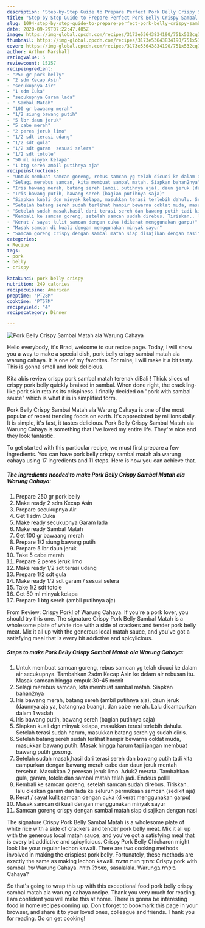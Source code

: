```yaml
---
description: "Step-by-Step Guide to Prepare Perfect Pork Belly Crispy Sambal Matah ala Warung Cahaya"
title: "Step-by-Step Guide to Prepare Perfect Pork Belly Crispy Sambal Matah ala Warung Cahaya"
slug: 1094-step-by-step-guide-to-prepare-perfect-pork-belly-crispy-sambal-matah-ala-warung-cahaya
date: 2020-09-29T07:22:47.405Z
image: https://img-global.cpcdn.com/recipes/3173e53643834190/751x532cq70/pork-belly-crispy-sambal-matah-ala-warung-cahaya-foto-resep-utama.jpg
thumbnail: https://img-global.cpcdn.com/recipes/3173e53643834190/751x532cq70/pork-belly-crispy-sambal-matah-ala-warung-cahaya-foto-resep-utama.jpg
cover: https://img-global.cpcdn.com/recipes/3173e53643834190/751x532cq70/pork-belly-crispy-sambal-matah-ala-warung-cahaya-foto-resep-utama.jpg
author: Arthur Marshall
ratingvalue: 5
reviewcount: 15257
recipeingredient:
- "250 gr pork belly"
- "2 sdm Kecap Asin"
- "secukupnya Air"
- "1 sdm Cuka"
- "secukupnya Garam lada"
- " Sambal Matah"
- "100 gr bawaang merah"
- "1/2 siung bawang putih"
- "5 lbr daun jeruk"
- "5 cabe merah"
- "2 peres jeruk limo"
- "1/2 sdt terasi udang"
- "1/2 sdt gula"
- "1/2 sdt garam  sesuai selera"
- "1/2 sdt totole"
- "50 ml minyak kelapa"
- "1 btg sereh ambil putihnya aja"
recipeinstructions:
- "Untuk membuat samcan goreng, rebus samcan yg telah dicuci ke dalam air secukupnya. Tambahkan 2sdm Kecap Asin ke delam air rebusan itu. Masak samcan hingga empuk 30-45 menit"
- "Selagi merebus samcan, kita membuat sambal matah. Siapkan bahan2nya"
- "Iris bawang merah, batang sereh (ambil putihnya aja), daun jeruk (daunnya aja ya, batangnya buang), dan cabe merah. Lalu dicampurkan dalam 1 wadah"
- "Iris bawang putih, bawang sereh (bagian putihnya saja)"
- "Siapkan kuali dgn minyak kelapa, masukkan terasi terlebih dahulu. Setelah terasi sudah harum, masukkan batang sereh yg sudah diiris."
- "Setelah batang sereh sudah terlihat hampir bewarna coklat muda, masukkan bawang putih. Masak hingga harum tapi jangan membuat bawang putih gosong."
- "Setelah sudah masak,hasil dari terasi sereh dan bawang putih tadi kita campurkan dengan bawang merah cabe dan daun jeruk mentah tersebut. Masukkan 2 peresan jeruk limo. Aduk2 merata. Tambahkan gula, garam, totole dan sambal matah telah jadi. Endeus polllll"
- "Kembali ke samcan goreng, setelah samcan sudah direbus. Tiriskan.. lalu oleskan garam dan lada ke seluruh permukaan samcan (sedikit aja)"
- "Kerat / sayat kulit samcan dengan cuka (dikerat menggunakan garpu)"
- "Masak samcan di kuali dengan menggunakan minyak sayur"
- "Samcan goreng crispy dengan sambal matah siap disajikan dengan nasi"
categories:
- Recipe
tags:
- pork
- belly
- crispy

katakunci: pork belly crispy 
nutrition: 249 calories
recipecuisine: American
preptime: "PT28M"
cooktime: "PT57M"
recipeyield: "4"
recipecategory: Dinner

---
```



![Pork Belly Crispy Sambal Matah ala Warung Cahaya](https://img-global.cpcdn.com/recipes/3173e53643834190/751x532cq70/pork-belly-crispy-sambal-matah-ala-warung-cahaya-foto-resep-utama.jpg)

Hello everybody, it's Brad, welcome to our recipe page. Today, I will show you a way to make a special dish, pork belly crispy sambal matah ala warung cahaya. It is one of my favorites. For mine, I will make it a bit tasty. This is gonna smell and look delicious.

Kita abis review crispy pork sambal matah terenak diBali ! Thick slices of crispy pork belly quickly braised in sambal. When done right, the crackling-like pork skin retains its crispiness. I finally decided on &#34;pork with sambal sauce&#34; which is what it is in simplified form.

Pork Belly Crispy Sambal Matah ala Warung Cahaya is one of the most popular of recent trending foods on earth. It's appreciated by millions daily. It is simple, it's fast, it tastes delicious. Pork Belly Crispy Sambal Matah ala Warung Cahaya is something that I've loved my entire life. They're nice and they look fantastic.


To get started with this particular recipe, we must first prepare a few ingredients. You can have pork belly crispy sambal matah ala warung cahaya using 17 ingredients and 11 steps. Here is how you can achieve that.

<!--inarticleads1-->

##### The ingredients needed to make Pork Belly Crispy Sambal Matah ala Warung Cahaya:

1. Prepare 250 gr pork belly
1. Make ready 2 sdm Kecap Asin
1. Prepare secukupnya Air
1. Get 1 sdm Cuka
1. Make ready secukupnya Garam lada
1. Make ready  Sambal Matah
1. Get 100 gr bawaang merah
1. Prepare 1/2 siung bawang putih
1. Prepare 5 lbr daun jeruk
1. Take 5 cabe merah
1. Prepare 2 peres jeruk limo
1. Make ready 1/2 sdt terasi udang
1. Prepare 1/2 sdt gula
1. Make ready 1/2 sdt garam / sesuai selera
1. Take 1/2 sdt totole
1. Get 50 ml minyak kelapa
1. Prepare 1 btg sereh (ambil putihnya aja)


From Review: Crispy Pork! of Warung Cahaya. If you&#39;re a pork lover, you should try this one. The signature Crispy Pork Belly Sambal Matah is a wholesome plate of white rice with a side of crackers and tender pork belly meat. Mix it all up with the generous local matah sauce, and you&#39;ve got a satisfying meal that is every bit addictive and spicylicious. 

<!--inarticleads2-->

##### Steps to make Pork Belly Crispy Sambal Matah ala Warung Cahaya:

1. Untuk membuat samcan goreng, rebus samcan yg telah dicuci ke dalam air secukupnya. Tambahkan 2sdm Kecap Asin ke delam air rebusan itu. Masak samcan hingga empuk 30-45 menit
1. Selagi merebus samcan, kita membuat sambal matah. Siapkan bahan2nya
1. Iris bawang merah, batang sereh (ambil putihnya aja), daun jeruk (daunnya aja ya, batangnya buang), dan cabe merah. Lalu dicampurkan dalam 1 wadah
1. Iris bawang putih, bawang sereh (bagian putihnya saja)
1. Siapkan kuali dgn minyak kelapa, masukkan terasi terlebih dahulu. Setelah terasi sudah harum, masukkan batang sereh yg sudah diiris.
1. Setelah batang sereh sudah terlihat hampir bewarna coklat muda, masukkan bawang putih. Masak hingga harum tapi jangan membuat bawang putih gosong.
1. Setelah sudah masak,hasil dari terasi sereh dan bawang putih tadi kita campurkan dengan bawang merah cabe dan daun jeruk mentah tersebut. Masukkan 2 peresan jeruk limo. Aduk2 merata. Tambahkan gula, garam, totole dan sambal matah telah jadi. Endeus polllll
1. Kembali ke samcan goreng, setelah samcan sudah direbus. Tiriskan.. lalu oleskan garam dan lada ke seluruh permukaan samcan (sedikit aja)
1. Kerat / sayat kulit samcan dengan cuka (dikerat menggunakan garpu)
1. Masak samcan di kuali dengan menggunakan minyak sayur
1. Samcan goreng crispy dengan sambal matah siap disajikan dengan nasi


The signature Crispy Pork Belly Sambal Matah is a wholesome plate of white rice with a side of crackers and tender pork belly meat. Mix it all up with the generous local matah sauce, and you&#39;ve got a satisfying meal that is every bit addictive and spicylicious. Crispy Pork Belly Chicharon might look like your regular lechon kawali. There are two cooking methods involved in making the crispiest pork belly. Fortunately, these methods are exactly the same as making lechon kawali. מתוך חוות הדעת: ‪Crispy pork with sambal.‬ של ‪Warung Cahaya‬. מועיל? תודה, sasalalala. ביקרת ב‪Warung Cahaya‬? 

So that's going to wrap this up with this exceptional food pork belly crispy sambal matah ala warung cahaya recipe. Thank you very much for reading. I am confident you will make this at home. There is gonna be interesting food in home recipes coming up. Don't forget to bookmark this page in your browser, and share it to your loved ones, colleague and friends. Thank you for reading. Go on get cooking!
